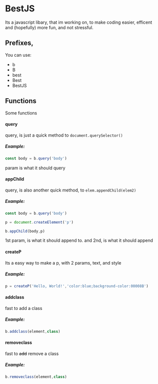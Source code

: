 # BestJS
Its a javascript libary, that im working on, to make coding easier, efficent and (hopefully) more fun, and not stressful.
## Prefixes,
You can use:
 - b
 - B
 - best
 - Best
 - BestJS
## Functions
Some functions
#### query
query, is just a quick method to `document.querySelector()`
##### Example:
```javascript
const body = b.query('body')
```
param is what it should query

#### appChild
query, is also another quick method, to `elem.appendChild(elem2)`
##### Example:
```javascript
const body = b.query('body')

p = document.createElement('p')

b.appChild(body,p)
```
1st param, is what it should append to. and 2nd, is what it should append

#### createP
Its a easy way to make a p, with 2 params, text, and style
##### Example:
```javascript
p = createP('Hello, World!','color:blue;background-color:00008B')
```

#### addclass
fast to add a class
##### Example:
```javascript
b.addclass(element,class)
```
#### removeclass
fast to <s>add</s> remove a class
##### Example:
```javascript
b.removeclass(element,class)
```
